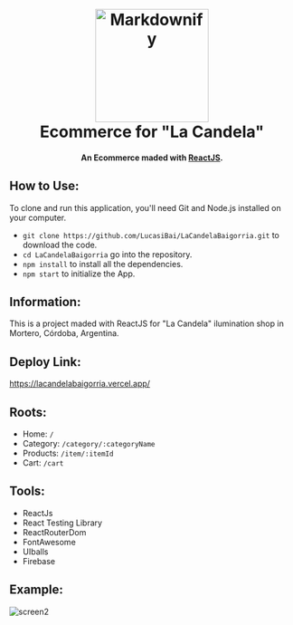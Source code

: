 <h1 align="center">
  <br>
  <a href="https://www.lacandelailuminacionyelectricidad.com/">
  <img src="https://lirp.cdn-website.com/627ffa0a/dms3rep/multi/opt/2317086-logo-01-8f14e-237w.jpg" alt="Markdownify" width="200"></a>
  <br>
  Ecommerce for "La Candela"
  <br>
</h1>

<h4 align="center">An Ecommerce maded with <a href="https://reactjs.org/">ReactJS</a>.</h4>

## How to Use:

To clone and run this application, you'll need Git and Node.js installed on your computer.

- `git clone https://github.com/LucasiBai/LaCandelaBaigorria.git` to download the code.
- `cd LaCandelaBaigorria` go into the repository.
- `npm install` to install all the dependencies.
- `npm start` to initialize the App.

## Information:

This is a project maded with ReactJS for "La Candela" ilumination shop in Mortero, Córdoba, Argentina.

## Deploy Link:

https://lacandelabaigorria.vercel.app/

## Roots:

- Home: `/`
- Category: `/category/:categoryName`
- Products: `/item/:itemId`
- Cart: `/cart`

## Tools:

- ReactJs
- React Testing Library
- ReactRouterDom
- FontAwesome
- UIballs
- Firebase


## Example:
![screen2](https://user-images.githubusercontent.com/99888705/199101529-93555998-36da-4787-ac13-7f4fe1d4784c.gif)


